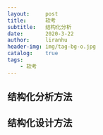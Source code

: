 ```yaml
---
layout:     post
title:      软考
subtitle:   结构化分析
date:       2020-3-22
author:     liranhu
header-img: img/tag-bg-o.jpg
catalog:    true
tags:
    - 软考
---
```



## 结构化分析方法


## 结构化设计方法